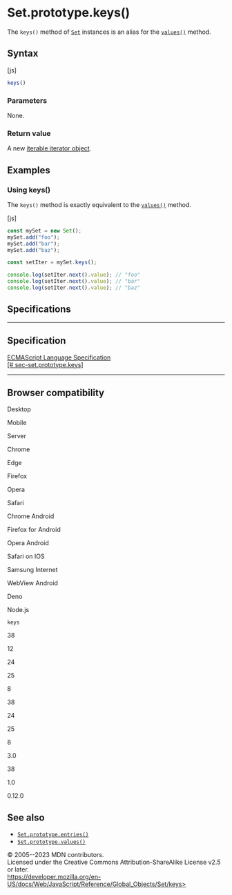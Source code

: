 Set.prototype.keys()
====================

 
The `keys()` method of [`Set`](../set) instances is an alias for the
[`values()`](values) method.


 
Syntax
------

 
 
 
[js]


```js
keys()
```




 
### Parameters

 
None.



 
### Return value 

 
A new [iterable iterator object](../iterator).



 
Examples
--------


 
### Using keys() 

 
The `keys()` method is exactly equivalent to the [`values()`](values)
method.

 
 
[js]


```js
const mySet = new Set();
mySet.add("foo");
mySet.add("bar");
mySet.add("baz");

const setIter = mySet.keys();

console.log(setIter.next().value); // "foo"
console.log(setIter.next().value); // "bar"
console.log(setIter.next().value); // "baz"
```




Specifications
--------------

 
  -------------------------------------------------------------------------------------------------------------------
  Specification
  -------------------------------------------------------------------------------------------------------------------
  [ECMAScript Language Specification\
  [\#
  sec-set.prototype.keys]](https://tc39.es/ecma262/multipage/keyed-collections.html#sec-set.prototype.keys)

  -------------------------------------------------------------------------------------------------------------------


Browser compatibility 
---------------------

 


Desktop

Mobile

Server

Chrome

Edge

Firefox

Opera

Safari

Chrome Android

Firefox for Android

Opera Android

Safari on IOS

Samsung Internet

WebView Android

Deno

Node.js

`keys`

38

12

24

25

8

38

24

25

8

3.0

38

1.0

0.12.0

 
See also 
--------

 
-   [`Set.prototype.entries()`](entries)
-   [`Set.prototype.values()`](values)



 
© 2005--2023 MDN contributors.\
Licensed under the Creative Commons Attribution-ShareAlike License v2.5
or later.\
https://developer.mozilla.org/en-US/docs/Web/JavaScript/Reference/Global_Objects/Set/keys>

